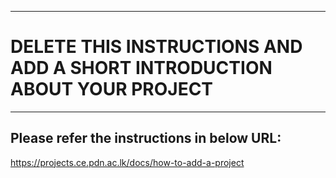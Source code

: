 ___
# DELETE THIS INSTRUCTIONS AND ADD A SHORT INTRODUCTION ABOUT YOUR PROJECT
___

## Please refer the instructions in below URL:


https://projects.ce.pdn.ac.lk/docs/how-to-add-a-project
